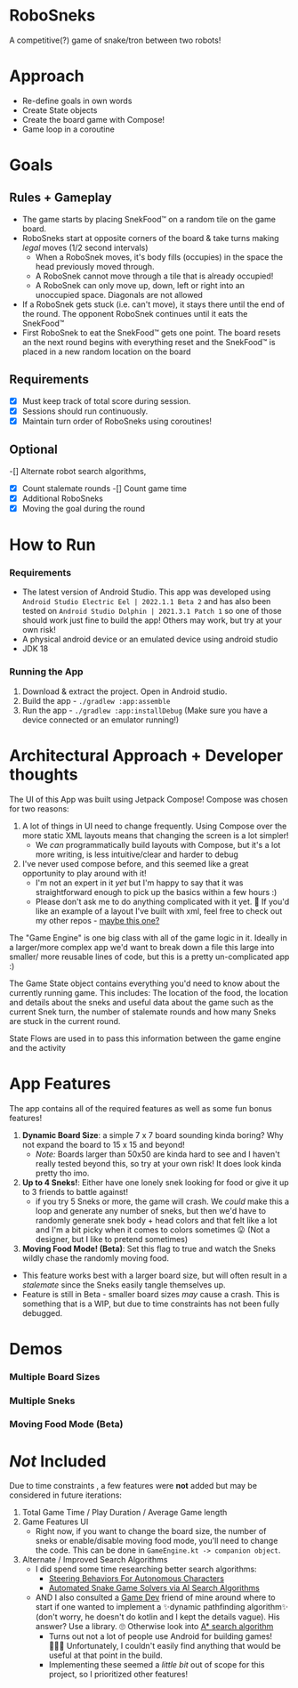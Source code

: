 # RoboSneks
A competitive(?) game of snake/tron between two robots!

# Approach
- Re-define goals in own words
- Create State objects
- Create the board game with Compose!
- Game loop in a coroutine

#  Goals
## Rules + Gameplay
- The game starts by placing SnekFood™ on a random tile on the game board.
- RoboSneks start at opposite corners of the board & take turns making *legal* moves (1/2 second intervals)
    - When a RoboSnek moves, it's body fills (occupies) in the space the head previously moved through.
    - A RoboSnek cannot move through a tile that is already occupied!
    - A RoboSnek can only move up, down, left or right into an unoccupied space. Diagonals are not allowed
- If a RoboSnek gets stuck (i.e. can't move), it stays there until the end of the round. The opponent RoboSnek continues until it eats the SnekFood™
- First RoboSnek to eat the SnekFood™ gets one point. The board resets an the next round begins with everything reset and the SnekFood™ is placed in a new random location on the board

## Requirements
-[x] Must keep track of total score during session.
-[x] Sessions should run continuously.
-[x] Maintain turn order of RoboSneks using coroutines!

## Optional
-[] Alternate robot search algorithms,
-[x] Count stalemate rounds
-[] Count game time
-[x] Additional RoboSneks
-[x] Moving the goal during the round

# How to Run
### Requirements
- The latest version of Android Studio. This app was developed using `Android Studio Electric Eel | 2022.1.1 Beta 2` and has also been tested on `Android Studio Dolphin | 2021.3.1 Patch 1` so one of those should work just fine to build the app! Others may work, but try at your own risk!
- A physical android device or an emulated device using android studio
- JDK 18

### Running the App
1. Download & extract the project. Open in Android studio.
2. Build the app - `./gradlew :app:assemble`
3. Run the app - `./gradlew :app:installDebug` (Make sure you have a device connected or an emulator running!)

# Architectural Approach + Developer thoughts
The UI of this App was built using Jetpack Compose! Compose was chosen for two reasons:
1. A lot of things in UI need to change frequently. Using Compose over the more static XML layouts means that changing the screen is a lot simpler! 
   - We *can* programmatically build layouts with Compose, but it's a lot more writing, is less intuitive/clear and harder to debug
2. I've never used compose before, and this seemed like a great opportunity to play around with it!
   - I'm not an expert in it *yet* but I'm happy to say that it was straightforward enough to pick up the basics within a few hours :) 
   - Please don't ask me to do anything complicated with it yet. 🙈 If you'd like an example of a layout I've built with xml, feel free to check out my other repos - [maybe this one?](https://github.com/vhenri/stock-list-app)

The "Game Engine" is one big class with all of the game logic in it. Ideally in a larger/more complex app we'd want to break down a file this large into smaller/ more reusable lines of code, but this is a pretty un-complicated app :)

The Game State object contains everything you'd need to know about the currently running game. This includes: The location of the food, the location and details about the sneks and useful data about the game such as the current Snek turn, the number of stalemate rounds and how many Sneks are stuck in the current round.

State Flows are used in to pass this information between the game engine and the activity

# App Features
The app contains all of the required features as well as some fun bonus features! 
1. **Dynamic Board Size**: a simple 7 x 7 board sounding kinda boring? Why not expand the board to 15 x 15 and beyond! 
   - *Note:* Boards larger than 50x50 are kinda hard to see and I haven't really tested beyond this, so try at your own risk! It does look kinda pretty tho imo.
2. **Up to 4 Sneks!**: Either have one lonely snek looking for food or give it up to 3 friends to battle against! 
   - if you try 5 Sneks or more, the game will crash. We *could* make this a loop and generate any number of sneks, but then we'd have to randomly generate snek body + head colors and that felt like a lot and I'm a bit picky when it comes to colors sometimes 😛 (Not a designer, but I like to pretend sometimes)
3. **Moving Food Mode! (Beta)**: Set this flag to true and watch the Sneks wildly chase the randomly moving food. 
  - This feature works best with a larger board size, but will often result in a *stalemate* since the Sneks easily tangle themselves up.
  - Feature is still in Beta - smaller board sizes *may* cause a crash. This is something that is a WIP, but due to time constraints has not been fully debugged. 

# Demos
### Multiple Board Sizes

### Multiple Sneks

### Moving Food Mode (Beta)

# *Not* Included
Due to time constraints , a few features were **not** added but may be considered in future iterations:
1. Total Game Time / Play Duration / Average Game length
2. Game Features UI
   - Right now, if you want to change the board size, the number of sneks or enable/disable moving food mode, you'll need to change the code. This can be done in `GameEngine.kt -> companion object`.
4. Alternate / Improved Search Algorithms
   - I did spend some time researching better search algorithms:
     - [Steering Behaviors For Autonomous Characters](http://www.red3d.com/cwr/steer/)
     - [Automated Snake Game Solvers via AI Search Algorithms](https://cpb-us-e2.wpmucdn.com/sites.uci.edu/dist/5/1894/files/2016/12/AutomatedSnakeGameSolvers.pdf)
   - AND I also consulted a [Game Dev](https://7ports.ca/) friend of mine around where to start if one wanted to implement a ✨dynamic pathfinding algorithm✨ (don't worry, he doesn't do kotlin and I kept the details vague). His answer? Use a library. 🙄 Otherwise look into [A* search algorithm](https://en.wikipedia.org/wiki/A*_search_algorithm)
     - Turns out not a lot of people use Android for building games! 🤷🏼‍♀️ Unfortunately, I couldn't easily find anything that would be useful at that point in the build.
     - Implementing these seemed a *little bit* out of scope for this project, so I prioritized other features!  